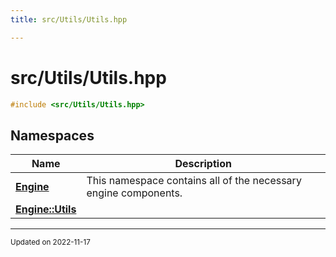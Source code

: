 ```yaml
---
title: src/Utils/Utils.hpp

---
```


# src/Utils/Utils.hpp




```cpp
#include <src/Utils/Utils.hpp>
```

## Namespaces

| Name           | Description    |
| -------------- | -------------- |
| **[Engine](/namespaces/namespaceEngine.md)** | This namespace contains all of the necessary engine components.  |
| **[Engine::Utils](/namespaces/namespaceEngine_1_1Utils.md)** |  |






-------------------------------

<sub>Updated on 2022-11-17</sub>
